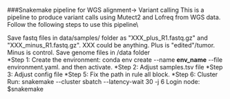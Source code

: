 ###Snakemake pipeline for WGS alignment-> Variant calling
This is a pipeline to produce variant calls using Mutect2 and Lofreq from WGS data. Follow the following steps to use this pipeline\

Save fastq files in data/samples/ folder as "XXX_plus_R1.fastq.gz" and "XXX_minus_R1.fastq.gz". XXX could be anything. Plus is "edited"/tumor. Minus is control. Save genome files in /data folder\
*Step 1: Create the environment: conda env create --name **env_name** --file environment.yaml. and then activate.
*Step 2: Adjust samples.tsv file
*Step 3: Adjust config file
*Step 5: Fix the path in rule all block.
*Step 6: Cluster Run: snakemake --cluster sbatch --latency-wait 30  -j 6
	Login node: $snakemake
